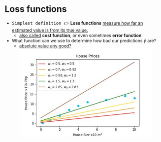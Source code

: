 # Loss functions

- <kbd class="text-gray-500">Simplest definition 👉</kbd> 
  **Loss functions** [measure how far an estimated value is from its true value.][1]
  + [also called][2] **cost function**, or even sometimes **error function**
- What function can we use to determine how bad our predictions $\hat{y}$ are?
  + [absolute value any good?](https://www.tensorflow.org/api_docs/python/tf/keras/losses/MeanAbsoluteError)
![house prices](/images/idea.jpg)

[1]: https://www.section.io/engineering-education/understanding-loss-functions-in-machine-learning/
[2]: https://en.wikipedia.org/wiki/Loss_function
